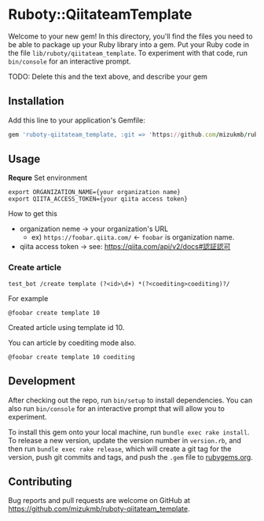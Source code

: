# Ruboty::QiitateamTemplate

Welcome to your new gem! In this directory, you'll find the files you need to be able to package up your Ruby library into a gem. Put your Ruby code in the file `lib/ruboty/qiitateam_template`. To experiment with that code, run `bin/console` for an interactive prompt.

TODO: Delete this and the text above, and describe your gem

## Installation

Add this line to your application's Gemfile:

```ruby
gem 'ruboty-qiitateam_template, :git => 'https://github.com/mizukmb/ruboty-qiitateam_template.git
```
## Usage

**Requre**
Set environment

```
export ORGANIZATION_NAME={your organization name}
export QIITA_ACCESS_TOKEN={your qiita access token}
```

How to get this

- organization neme -> your organization's URL
  - ex) `https://foobar.qiita.com/` <- `foobar` is organization name.
- qiita access token -> see: https://qiita.com/api/v2/docs#認証認可


### Create article

`test_bot /create template (?<id>\d+) *(?<coediting>coediting)?/`

For example

```
@foobar create template 10
```

Created article using template id 10.

You can article by coediting mode also.

```
@foobar create template 10 coediting
```

## Development

After checking out the repo, run `bin/setup` to install dependencies. You can also run `bin/console` for an interactive prompt that will allow you to experiment.

To install this gem onto your local machine, run `bundle exec rake install`. To release a new version, update the version number in `version.rb`, and then run `bundle exec rake release`, which will create a git tag for the version, push git commits and tags, and push the `.gem` file to [rubygems.org](https://rubygems.org).

## Contributing

Bug reports and pull requests are welcome on GitHub at https://github.com/mizukmb/ruboty-qiitateam_template.

